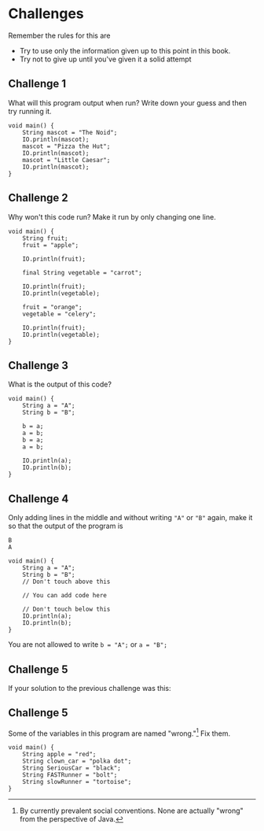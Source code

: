 # Challenges

Remember the rules for this are

- Try to use only the information given up to this point in this book.
- Try not to give up until you've given it a solid attempt

## Challenge 1

What will this program output when run? Write down your guess and then try running it.

```java,editable
void main() {
    String mascot = "The Noid";
    IO.println(mascot);
    mascot = "Pizza the Hut";
    IO.println(mascot);
    mascot = "Little Caesar";
    IO.println(mascot);
}
```

## Challenge 2

Why won't this code run? Make it run by only changing one line.

```java,editable
void main() {
    String fruit;
    fruit = "apple";

    IO.println(fruit);

    final String vegetable = "carrot";

    IO.println(fruit);
    IO.println(vegetable);

    fruit = "orange";
    vegetable = "celery";

    IO.println(fruit);
    IO.println(vegetable);
}
```

## Challenge 3

What is the output of this code?

```java,editable
void main() {
    String a = "A";
    String b = "B";

    b = a;
    a = b;
    b = a;
    a = b;

    IO.println(a);
    IO.println(b);
}
```

## Challenge 4

Only adding lines in the middle and without writing `"A"` or `"B"` again,
make it so that the output of the program is

```text
B
A
```


```java,editable
void main() {
    String a = "A";
    String b = "B";
    // Don't touch above this

    // You can add code here

    // Don't touch below this
    IO.println(a);
    IO.println(b);
}
```

You are not allowed to write `b = "A";` or `a = "B";` 

## Challenge 5

If your solution to the previous challenge was this:

## Challenge 5

Some of the variables in this program are named "wrong."[^byconvention] Fix them.

```java,editable
void main() {
    String apple = "red";
    String clown_car = "polka dot";
    String SeriousCar = "black";
    String FASTRunner = "bolt";
    String slowRunner = "tortoise";
}
```

[^byconvention]: By currently prevalent social conventions. None are actually "wrong" from the perspective of Java.